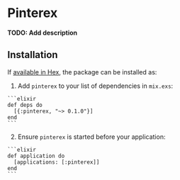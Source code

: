 # Pinterex

**TODO: Add description**

## Installation

If [available in Hex](https://hex.pm/docs/publish), the package can be installed as:

  1. Add `pinterex` to your list of dependencies in `mix.exs`:

    ```elixir
    def deps do
      [{:pinterex, "~> 0.1.0"}]
    end
    ```

  2. Ensure `pinterex` is started before your application:

    ```elixir
    def application do
      [applications: [:pinterex]]
    end
    ```

